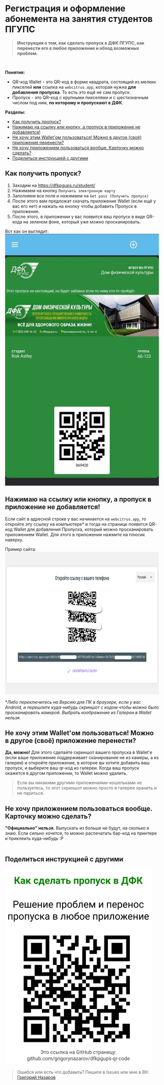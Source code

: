 # Регистрация и оформление абонемента на занятия студентов ПГУПС

>**Инструкция о том, как сделать пропуск в ДФК ПГУПС, как перенести его в любое приложение и обход возможных проблем.**
<br>

**Понятия:**<br/>
* QR-код Wallet  - это QR-код в форме квадрата, состоящий из мелких пикселей **или** ссылка на `webcitrus.app`, которая нужна **для добавления пропуска**. То есть это ещё не сам пропуск.<br/>
* Пропуск - это QR-код с крупными пикселями и с шестизначным числом под ним, **по которому и пропускают в ДФК**.

**Разделы:**
- [Как получить пропуск?](https://github.com/grigorynazarov/dfkpgups-qr-code#%D0%BA%D0%B0%D0%BA-%D0%BF%D0%BE%D0%BB%D1%83%D1%87%D0%B8%D1%82%D1%8C-%D0%BF%D1%80%D0%BE%D0%BF%D1%83%D1%81%D0%BA)
- [Нажимаю на ссылку или кнопку, а пропуск в приложение не добавляется!](https://github.com/grigorynazarov/dfkpgups-qr-code#%D0%BD%D0%B0%D0%B6%D0%B8%D0%BC%D0%B0%D1%8E-%D0%BD%D0%B0-%D1%81%D1%81%D1%8B%D0%BB%D0%BA%D1%83-%D0%B8%D0%BB%D0%B8-%D0%BA%D0%BD%D0%BE%D0%BF%D0%BA%D1%83-%D0%B0-%D0%BF%D1%80%D0%BE%D0%BF%D1%83%D1%81%D0%BA-%D0%B2-%D0%BF%D1%80%D0%B8%D0%BB%D0%BE%D0%B6%D0%B5%D0%BD%D0%B8%D0%B5-%D0%BD%D0%B5-%D0%B4%D0%BE%D0%B1%D0%B0%D0%B2%D0%BB%D1%8F%D0%B5%D1%82%D1%81%D1%8F)
- [Не хочу этим Wallet'ом пользоваться! Можно в другое (своё) приложение перенести?](https://github.com/grigorynazarov/dfkpgups-qr-code#%D0%BD%D0%B5-%D1%85%D0%BE%D1%87%D1%83-%D1%8D%D1%82%D0%B8%D0%BC-wallet%D0%BE%D0%BC-%D0%BF%D0%BE%D0%BB%D1%8C%D0%B7%D0%BE%D0%B2%D0%B0%D1%82%D1%8C%D1%81%D1%8F-%D0%BC%D0%BE%D0%B6%D0%BD%D0%BE-%D0%B2-%D0%B4%D1%80%D1%83%D0%B3%D0%BE%D0%B5-%D1%81%D0%B2%D0%BE%D1%91-%D0%BF%D1%80%D0%B8%D0%BB%D0%BE%D0%B6%D0%B5%D0%BD%D0%B8%D0%B5-%D0%BF%D0%B5%D1%80%D0%B5%D0%BD%D0%B5%D1%81%D1%82%D0%B8)
- [Не хочу приложением пользоваться вообще. Карточку можно сделать?](https://github.com/grigorynazarov/dfkpgups-qr-code#%D0%BD%D0%B5-%D1%85%D0%BE%D1%87%D1%83-%D0%BF%D1%80%D0%B8%D0%BB%D0%BE%D0%B6%D0%B5%D0%BD%D0%B8%D0%B5%D0%BC-%D0%BF%D0%BE%D0%BB%D1%8C%D0%B7%D0%BE%D0%B2%D0%B0%D1%82%D1%8C%D1%81%D1%8F-%D0%B2%D0%BE%D0%BE%D0%B1%D1%89%D0%B5-%D0%BA%D0%B0%D1%80%D1%82%D0%BE%D1%87%D0%BA%D1%83-%D0%BC%D0%BE%D0%B6%D0%BD%D0%BE-%D1%81%D0%B4%D0%B5%D0%BB%D0%B0%D1%82%D1%8C)
- [Поделиться инструкцией с другими](https://github.com/grigorynazarov/dfkpgups-qr-code#%D0%BF%D0%BE%D0%B4%D0%B5%D0%BB%D0%B8%D1%82%D1%8C%D1%81%D1%8F-%D0%B8%D0%BD%D1%81%D1%82%D1%80%D1%83%D0%BA%D1%86%D0%B8%D0%B5%D0%B9-%D1%81-%D0%B4%D1%80%D1%83%D0%B3%D0%B8%D0%BC%D0%B8)

## Как получить пропуск?
1. Заходим на https://dfkpgups.ru/student/
2. Нажимаем на кнопку `Получить электронную карту`
3. Заполняем все поля и нажимаем на `Get pass (Получить пропуск)`
4. После этого вам предложат скачать приложение Wallet (если ещё у вас его нет) и нажать на кнопку чтобы добавить Пропуск в приложение.
5. После этого, в приложении у вас появится ваш пропуск в виде QR-кода на зеленом фоне, который уже можно просканировать.<br/>

Вот как он выглядит:<br/>
<img src="https://raw.githubusercontent.com/grigorynazarov/dfkpgups-qr-code/main/2.jpg" width="540" height="822">


## Нажимаю на ссылку или кнопку, а пропуск в приложение не добавляется!
Если сайт в адресной строке у вас начинается на `webcitrus.app`, то откройте эту ссылку на компьютере\* и тогда на странице появится QR-код Wallet для добавления Пропуска, который можно просканировать приложением Wallet. Для этого в приложении нажмите на плюсик наверху.<br/>

Пример сайта:<br/>
<img src="https://raw.githubusercontent.com/grigorynazarov/dfkpgups-qr-code/main/1.png" width="909" height="465">

\**Либо переключитесь на Версию для ПК в браузере, если у вас Android, и перешлите куда-нибудь скриншот с кодом чтобы можно было просканировать камерой. Выбрать изображение из Галереи в Wallet нельзя.*



## Не хочу этим Wallet'ом пользоваться! Можно в другое (своё) приложение перенести?
**Да, можно!** Для этого сделайте скриншот вашего пропуска в Wallet'e (если ваше приложение поддерживает сканирование не из камеры, а из галереи) и откройте приложение, в которое вы хотите добавить ваш пропуск, и выберите ваш qr-код из галереи. Когда ваш пропуск окажется в другом приложении, то Wallet можно удалить.
> Если вы никакими другими приложениями-кошельками не пользуетесь, то этот скриншот можно просто в галерее хранить и не париться.



## Не хочу приложением пользоваться вообще. Карточку можно сделать?
**"Официально" нельзя.** Выпускать из больше не будут, на сколько я знаю. Если сильно хочется, то можно распечатать бар-код на принтере и приклеить куда-нибудь :Р<br/><br>

## Поделиться инструкцией с другими
<img src="https://raw.githubusercontent.com/grigorynazarov/dfkpgups-qr-code/main/3.png" width="480" height="640">

> Ошибся или есть что добавить? Пишите в Issues или мне в ВК: [Григорий Назаров](https://vk.com/id260511951)

